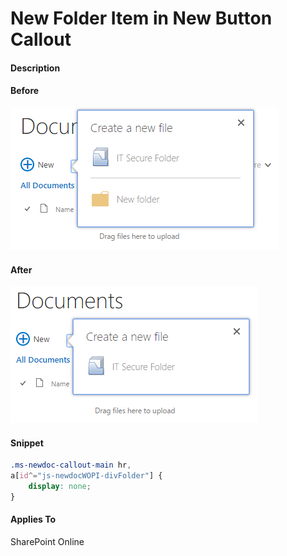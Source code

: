 # New Folder Item in New Button Callout
#### Description
#### Before
![Before - New Folder Item in New Button Callout](NewButtonCalloutNewFolder-Before.PNG)
#### After
![After - New Folder Item in New Button Callout](NewButtonCalloutNewFolder-After.PNG)
#### Snippet
```css
.ms-newdoc-callout-main hr,
a[id^="js-newdocWOPI-divFolder"] {
	display: none;
}
```

#### Applies To
SharePoint Online